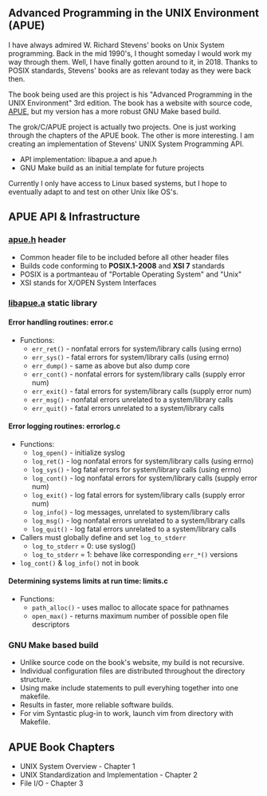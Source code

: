 ## Advanced Programming in the UNIX Environment (APUE)
I have always admired W. Richard Stevens' books on Unix System
programming.  Back in the mid 1990's, I thought someday I would
work my way through them.  Well, I have finally gotten around to
it, in 2018.  Thanks to POSIX standards, Stevens' books are as
relevant today as they were back then.

The book being used are this project is his
"Advanced Programming in the UNIX Environment" 3rd edition.
The book has a website with source code, 
[APUE](http://apuebook.com/), but my version has a more
robust GNU Make based build.

The grok/C/APUE project is actually two projects.  One is just working
through the chapters of the APUE book.  The other is more interesting.
I am creating an implementation of Stevens' UNIX System Programming API.
* API implementation: libapue.a and apue.h
* GNU Make build as an initial template for future projects

Currently I only have access to Linux based systems, but I hope to
eventually adapt to and test on other Unix like OS's.

## APUE API & Infrastructure
### [apue.h](include/apue.h) header
* Common header file to be included before all other header files
* Builds code conforming to __POSIX.1-2008__ and __XSI 7__ standards
* POSIX is a portmanteau of "Portable Operating System" and "Unix"
* XSI stands for X/OPEN System Interfaces

### [libapue.a](src/libapue) static library
#### Error handling routines: error.c 
* Functions:
  * `err_ret()`  - nonfatal errors for system/library calls (using errno)
  * `err_sys()`  - fatal errors for system/library calls (using errno)
  * `err_dump()` - same as above but also dump core
  * `err_cont()` - nonfatal errors for system/library calls (supply error num)
  * `err_exit()` - fatal errors for system/library calls (supply error num)
  * `err_msg()`  - nonfatal errors unrelated to a system/library calls
  * `err_quit()` - fatal errors unrelated to a system/library calls

#### Error logging routines: errorlog.c 
* Functions:
  * `log_open()` - initialize syslog
  * `log_ret()`  - log nonfatal errors for system/library calls (using errno)
  * `log_sys()`  - log fatal errors for system/library calls (using errno)
  * `log_cont()` - log nonfatal errors for system/library calls (supply error num)
  * `log_exit()` - log fatal errors for system/library calls (supply error num)
  * `log_info()` - log messages, unrelated to system/library calls
  * `log_msg()`  - log nonfatal errors unrelated to a system/library calls
  * `log_quit()` - log fatal errors unrelated to a system/library calls
* Callers must globally define and set `log_to_stderr`
  * `log_to_stderr` = 0: use syslog()
  * `log_to_stderr` = 1: behave like corresponding `err_*()` versions
* `log_cont()` & `log_info()` not in book

#### Determining systems limits at run time: limits.c 
* Functions:
  * `path_alloc()` - uses malloc to allocate space for pathnames
  * `open_max()` - returns maximum number of possible open file descriptors

### GNU Make based build
* Unlike source code on the book's website, my build is not recursive.
* Individual configuration files are distributed throughout the directory structure.
* Using make include statements to pull everyhing together into one makefile.
* Results in faster, more reliable software builds.
* For vim Syntastic plug-in to work, launch vim from directory with Makefile.

## APUE Book Chapters
* UNIX System Overview - Chapter 1
* UNIX Standardization and Implementation - Chapter 2
* File I/O - Chapter 3
